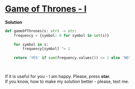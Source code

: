 # [Game of Thrones - I](https://www.hackerrank.com/challenges/game-of-thrones)

**Solution**
```python
def gameOfThrones(s: str) -> str:
    frequency = {symbol: 0 for symbol in set(s)}
    
    for symbol in s:        
        frequency[symbol] ^= 1
            
    return 'YES' if sum(frequency.values()) <= 1 else 'NO'
```
<br>

If it is useful for you - I am happy. Please, press **star**.  
If you know, how to make my solution better - please, text me.
